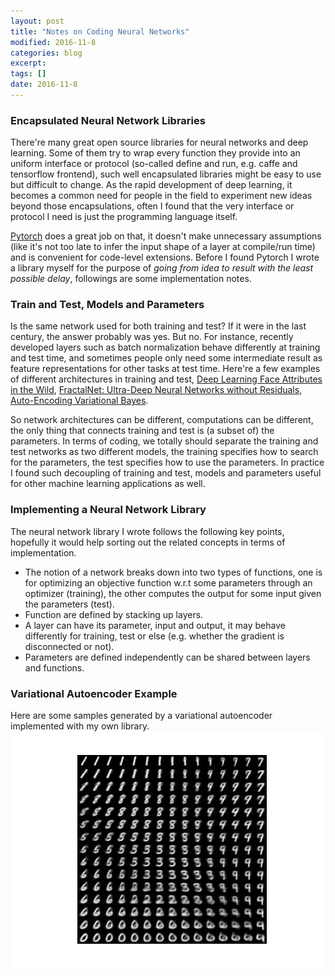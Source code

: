 ```yaml
---
layout: post
title: "Notes on Coding Neural Networks"
modified: 2016-11-8
categories: blog
excerpt:
tags: []
date: 2016-11-8
---
```


### Encapsulated Neural Network Libraries
There're many great open source libraries for neural networks and deep learning. Some of them try to wrap every function they provide into an uniform interface or protocol (so-called define and run, e.g. caffe and tensorflow frontend), such well encapsulated libraries might be easy to use but difficult to change. As the rapid development of deep learning, it becomes a common need for people in the field to experiment new ideas beyond those encapsulations, often I found that the very interface or protocol I need is just the programming language itself.

[Pytorch](http://pytorch.org/) does a great job on that, it doesn't make unnecessary assumptions (like it's not too late to infer the input shape of a layer at compile/run time) and is convenient for code-level extensions. Before I found Pytorch I wrote a library myself for the purpose of *going from idea to result with the least possible delay*, followings are some implementation notes.

### Train and Test, Models and Parameters
Is the same network used for both training and test? If it were in the last century, the answer probably was yes. But no. 
For instance, recently developed layers such as batch normalization behave differently at training and test time, and sometimes people only need some intermediate result as feature representations for other tasks at test time. 
Here're a few examples of different architectures in training and test, [Deep Learning Face Attributes in the Wild](http://www.cv-foundation.org/openaccess/content_iccv_2015/papers/Liu_Deep_Learning_Face_ICCV_2015_paper.pdf), [FractalNet: Ultra-Deep Neural Networks without Residuals](https://arxiv.org/abs/1605.07648), [Auto-Encoding Variational Bayes](https://arxiv.org/abs/1312.6114).

So network architectures can be different, computations can be different,
the only thing that connects training and test is (a subset of) the parameters. 
In terms of coding, we totally should separate the training and test networks as two different models,
the training specifies how to search for the parameters, the test specifies how to use the parameters.
In practice I found such decoupling of training and test, models and parameters useful for other machine learning applications as well.

### Implementing a Neural Network Library
The neural network library I wrote follows the following key points, hopefully it would help sorting out the related concepts in terms of implementation.  

- The notion of a network breaks down into two types of functions, one is for optimizing an objective function w.r.t some parameters through an optimizer (training), the other computes the output for some input given the parameters (test).
- Function are defined by stacking up layers.
- A layer can have its parameter, input and output, it may behave differently for training, test or else (e.g. whether the gradient is disconnected or not). 
- Parameters are defined independently can be shared between layers and functions.

### Variational Autoencoder Example
Here are some samples generated by a variational autoencoder implemented with my own library.
![mnist](https://raw.githubusercontent.com/dontloo/dontloo.github.io/master/images/vae.png) 
